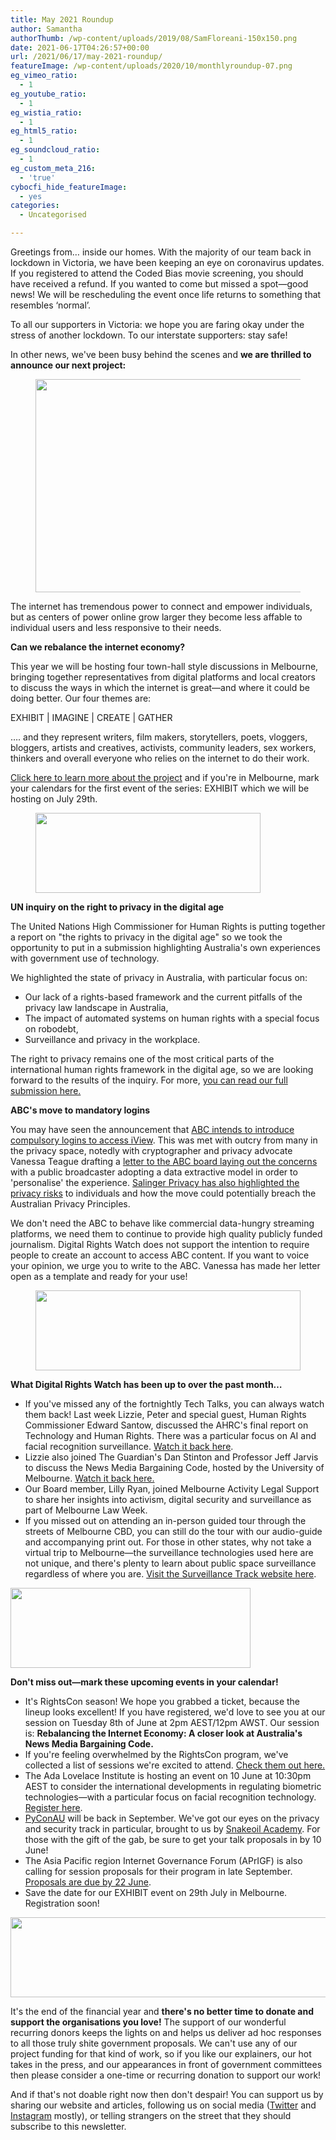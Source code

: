 ```yaml
---
title: May 2021 Roundup
author: Samantha
authorThumb: /wp-content/uploads/2019/08/SamFloreani-150x150.png
date: 2021-06-17T04:26:57+00:00
url: /2021/06/17/may-2021-roundup/
featureImage: /wp-content/uploads/2020/10/monthlyroundup-07.png
eg_vimeo_ratio:
  - 1
eg_youtube_ratio:
  - 1
eg_wistia_ratio:
  - 1
eg_html5_ratio:
  - 1
eg_soundcloud_ratio:
  - 1
eg_custom_meta_216:
  - 'true'
cybocfi_hide_featureImage:
  - yes
categories:
  - Uncategorised

---
```

Greetings from… inside our homes. With the majority of our team back in lockdown in Victoria, we have been keeping an eye on coronavirus updates. If you registered to attend the Coded Bias movie screening, you should have received a refund. If you wanted to come but missed a spot—good news! We will be rescheduling the event once life returns to something that resembles &#8216;normal&#8217;.

To all our supporters in Victoria: we hope you are faring okay under the stress of another lockdown. To our interstate supporters: stay safe!

In other news, we've been busy behind the scenes and **we are thrilled to announce our next project:**<figure class="wp-block-image size-large">

[<img loading="lazy" decoding="async" width="1024" height="341" src="/wp-content/uploads/2021/06/ISOC-Banners-5-1024x341.png" alt="" class="wp-image-7934" srcset="/wp-content/uploads/2021/06/ISOC-Banners-5-1024x341.png 1024w, /wp-content/uploads/2021/06/ISOC-Banners-5-300x100.png 300w, /wp-content/uploads/2021/06/ISOC-Banners-5-768x256.png 768w, /wp-content/uploads/2021/06/ISOC-Banners-5-1536x512.png 1536w, /wp-content/uploads/2021/06/ISOC-Banners-5-2048x683.png 2048w" sizes="(max-width: 1024px) 100vw, 1024px" />][1]</figure>

The internet has tremendous power to connect and empower individuals, but as centers of power online grow larger they become less affable to individual users and less responsive to their needs.

**Can we rebalance the internet economy?**

This year we will be hosting four town-hall style discussions in Melbourne, bringing together representatives from digital platforms and local creators to discuss the ways in which the internet is great—and where it could be doing better. Our four themes are:

EXHIBIT | IMAGINE | CREATE | GATHER

…. and they represent writers, film makers, storytellers, poets, vloggers, bloggers, artists and creatives, activists, community leaders, sex workers, thinkers and overall everyone who relies on the internet to do their work.

<a href="https://u1584542.ct.sendgrid.net/ss/c/CMxF4nARlf6wAFa1PSfv0mmZ9RIuK0LyVv5J0Wo3jtLpq9NXpU4Up6Pdd5bDYjWyGIbJGB9pfjiguLhdejrgsw5463iYKKS6GCBQ0Qmfch7ArELoAnTWTKUvRlKWvtPFMYeCquaOACEsdluAIuizrSKdafaagpG8ZzMSSw1nqm6pEw33mlMvkFuKys-a9x5fSEDXN1WVTgeZNJKGecwgzaj8geQwe-xXLEmgZn06cfMveeil1xDEvBFm7QttzBBDnKRUApD99izHiWgDxIDgjqdJHEGqLA2SBoL_4hHOk6GLBLDPdM75KBy9lbwr7nd3fzu60jZK_BobQvW9yNxk3VtFAXd-jovh8_BIthiegp2SBCqVWMcXNfuY7Roswdfy1vPNaQMbEg-kuVfd2dFyBQ/3ch/OGaRQ8PUR--m8QWbzHVbfg/h0/KbntOu46OeoC0meJbNoUKAXzCMWXFOpm98KgBwXryCI" target="_blank" rel="noreferrer noopener">Click here to learn more about the project</a> and if you're in Melbourne, mark your calendars for the first event of the series: EXHIBIT which we will be hosting on July 29th.<figure class="wp-block-image size-large is-resized">

<img loading="lazy" decoding="async" src="/wp-content/uploads/2020/10/Email_headers_highres-04-1024x366.png" alt="" class="wp-image-7295" width="360" height="128" srcset="/wp-content/uploads/2020/10/Email_headers_highres-04-1024x366.png 1024w, /wp-content/uploads/2020/10/Email_headers_highres-04-300x107.png 300w, /wp-content/uploads/2020/10/Email_headers_highres-04-768x275.png 768w, /wp-content/uploads/2020/10/Email_headers_highres-04.png 1168w" sizes="(max-width: 360px) 100vw, 360px" /> </figure>

**UN inquiry on the right to privacy in the digital age**

The United Nations High Commissioner for Human Rights is putting together a report on "the rights to privacy in the digital age" so we took the opportunity to put in a submission highlighting Australia's own experiences with government use of technology.

We highlighted the state of privacy in Australia, with particular focus on:

  * Our lack of a rights-based framework and the current pitfalls of the privacy law landscape in Australia,
  * The impact of automated systems on human rights with a special focus on robodebt,
  * Surveillance and privacy in the workplace.

The right to privacy remains one of the most critical parts of the international human rights framework in the digital age, so we are looking forward to the results of the inquiry. For more, [you can read our full submission here.][2]

**ABC's move to mandatory logins**

You may have seen the announcement that [ABC intends to introduce compulsory logins to access iView][3]. This was met with outcry from many in the privacy space, notedly with cryptographer and privacy advocate Vanessa Teague drafting a [letter to the ABC board laying out the concerns][4] with a public broadcaster adopting a data extractive model in order to 'personalise' the experience. [Salinger Privacy has also highlighted the privacy risks][5] to individuals and how the move could potentially breach the Australian Privacy Principles.

We don't need the ABC to behave like commercial data-hungry streaming platforms, we need them to continue to provide high quality publicly funded journalism. Digital Rights Watch does not support the intention to require people to create an account to access ABC content. If you want to voice your opinion, we urge you to write to the ABC. Vanessa has made her letter open as a template and ready for your use!<figure class="wp-block-image size-large is-resized">

<img loading="lazy" decoding="async" src="/wp-content/uploads/2020/10/Email_headers_highres-01-1024x310.png" alt="" class="wp-image-7296" width="424" height="128" srcset="/wp-content/uploads/2020/10/Email_headers_highres-01-1024x310.png 1024w, /wp-content/uploads/2020/10/Email_headers_highres-01-300x91.png 300w, /wp-content/uploads/2020/10/Email_headers_highres-01-768x233.png 768w, /wp-content/uploads/2020/10/Email_headers_highres-01.png 1376w" sizes="(max-width: 424px) 100vw, 424px" /> </figure>

**What Digital Rights Watch has been up to over the past month&#8230;**

  * If you've missed any of the fortnightly Tech Talks, you can always watch them back! Last week Lizzie, Peter and special guest, Human Rights Commissioner Edward Santow, discussed the AHRC's final report on Technology and Human Rights. There was a particular focus on AI and facial recognition surveillance. [Watch it back here][6].
  * Lizzie also joined The Guardian's Dan Stinton and Professor Jeff Jarvis to discuss the News Media Bargaining Code, hosted by the University of Melbourne. [Watch it back here.][7]
  * Our Board member, Lilly Ryan, joined Melbourne Activity Legal Support to share her insights into activism, digital security and surveillance as part of Melbourne Law Week.
  * If you missed out on attending an in-person guided tour through the streets of Melbourne CBD, you can still do the tour with our audio-guide and accompanying print out. For those in other states, why not take a virtual trip to Melbourne—the surveillance technologies used here are not unique, and there's plenty to learn about public space surveillance regardless of where you are. [Visit the Surveillance Track website here][8].<figure class="wp-block-image size-large is-resized">

<img loading="lazy" decoding="async" src="/wp-content/uploads/2020/09/Email_headers_highres-06-1024x342.png" alt="" class="wp-image-7275" width="384" height="128" srcset="/wp-content/uploads/2020/09/Email_headers_highres-06-1024x342.png 1024w, /wp-content/uploads/2020/09/Email_headers_highres-06-300x100.png 300w, /wp-content/uploads/2020/09/Email_headers_highres-06-768x257.png 768w, /wp-content/uploads/2020/09/Email_headers_highres-06.png 1250w" sizes="(max-width: 384px) 100vw, 384px" /> </figure>

**Don't miss out—mark these upcoming events in your calendar!**

  * It's RightsCon season! We hope you grabbed a ticket, because the lineup looks excellent! If you have registered, we'd love to see you at our session on Tuesday 8th of June at 2pm AEST/12pm AWST. Our session is: **Rebalancing the Internet Economy: A closer look at Australia's News Media Bargaining Code.**
  * If you're feeling overwhelmed by the RightsCon program, we've collected a list of sessions we're excited to attend. <a href="https://u1584542.ct.sendgrid.net/ss/c/CMxF4nARlf6wAFa1PSfv0mmZ9RIuK0LyVv5J0Wo3jtIT-dsvqXI6JF9nPJwZEtV3kAIlO7CvfYg7917f-bnILOW-tYOy89fl9VTMW2_Vcjz78ji1Fm8No0j1UH-DFGO1y5rTJx-kV4FL4ZnQ-k_SRTvIL90bAN_3OjqLuqepQLTsWMtg_epSIKJQWueYbW_Pzp1f9-9Ul_QnVPOM1b8Vgo43sG7t-fz-uhO0QoF-5Unbfi_NYnbHTviyFFe-piHKrW5OO7lCoCR6c4OMkHez6aZMii-q4HNEnJbVHVPvwJwlmSj3kiTXeY2JoDESXInnUTtaM-qhbznAOpgiI9JSlEVM9gRBE1nLREf81OcMElhVxMxklhoPzbpy8sN7NZS1wO_5688Ca4o2w6q904XdAj2bHOHCNsRofUQA1a0A2Ds/3ch/OGaRQ8PUR--m8QWbzHVbfg/h8/rN_xp2O7XufdncdBE-3r9Twxdfq7EIvzp9KIBadQF7k" target="_blank" rel="noreferrer noopener">Check them out here.</a>
  * The Ada Lovelace Institute is hosting an event on 10 June at 10:30pm AEST to consider the international developments in regulating biometric technologies—with a particular focus on facial recognition technology. [Register here][9].
  * [PyConAU][10] will be back in September. We've got our eyes on the privacy and security track in particular, brought to us by [Snakeoil Academy][11]. For those with the gift of the gab, be sure to get your talk proposals in by 10 June!
  * The Asia Pacific region Internet Governance Forum (APrIGF) is also calling for session proposals for their program in late September. [Proposals are due by 22 June][12].
  * Save the date for our EXHIBIT event on 29th July in Melbourne. Registration soon!<figure class="wp-block-image size-large is-resized">

<img loading="lazy" decoding="async" src="/wp-content/uploads/2020/09/Email_headers_highres-03-1024x171.png" alt="" class="wp-image-7272" width="758" height="128" srcset="/wp-content/uploads/2020/09/Email_headers_highres-03-1024x171.png 1024w, /wp-content/uploads/2020/09/Email_headers_highres-03-300x50.png 300w, /wp-content/uploads/2020/09/Email_headers_highres-03-2048x342.png 2048w" sizes="(max-width: 758px) 100vw, 758px" /> </figure>

It's the end of the financial year and **there's no better time to donate and support the organisations you love!** The support of our wonderful recurring donors keeps the lights on and helps us deliver ad hoc responses to all those truly shite government proposals. We can't use any of our project funding for that kind of work, so if you like our explainers, our hot takes in the press, and our appearances in front of government committees then please consider a one-time or recurring donation to support our work!

And if that's not doable right now then don't despair! You can support us by sharing our website and articles, following us on social media ([Twitter][13] and [Instagram][14] mostly), or telling strangers on the street that they should subscribe to this newsletter.

 [1]: www.digitalrightswatch.org.au/interneteconomy
 [2]: https://u1584542.ct.sendgrid.net/ss/c/CMxF4nARlf6wAFa1PSfv0mmZ9RIuK0LyVv5J0Wo3jtIT-dsvqXI6JF9nPJwZEtV3EhwN2qAHO66ZasJI_hCT45GQZ_abmA3qX4DskPQ-__Rw0zrnnQ062v9qZbNmtXEffM84tyxVrFelxht114wcbzjjf4GtLTWHUK-BbNBlkIze92Lxt1Cx1yUKO2gHM5Kp56HcPtQkanYXzazbnFSPWdQ80RkUD1MZi1WXEcit4T1klnVfoLFYvp6CBrcVvoQStaaTPa6eYnusG8LuzB6SmStAbgo_Y-Pm6lePTT5sgBuz2RwFGZM8z2zZqid53w0GNyEHrwgkZWSGwZjQVkbBtzR_Nq4iiUV_Kx9amu-YctOOonf4XR3zGt5CgltGHbbSVbaGOmMAbGBPFzHo2GlzAcd3A99TlgBJ4oW8mbYT-1xSlP6YD8shsS1vcRf1H5KyYWNFiAdZEa605eIxgkN78A/3ch/OGaRQ8PUR--m8QWbzHVbfg/h1/Ow_nbMmnNODWqWFQ3Wc0hI2aNAKLmOfWU_BNHk1W1OA
 [3]: https://u1584542.ct.sendgrid.net/ss/c/atcYNHk4Eh2YdGnwBh-YDFBXoJq8t9mRxkDipsZ9OneUW5T1kFbL02LrLcUEoTf56VMkspY7PWBoOs1AzqxAB0eE5G-szhc3ILyRRUSwSqm9jXuvOYZAsQoNPOroVhT4cL-hCxZyF4RtwDVA0LjaEA6B2AkET1Jz1VwjUWRt-Zk7iPJuUNSJADPzBPMsVDoUkek8nyf-Ha0pJZSXp6uTN-t6Jv-4l6EJ1OaXcdies3KEBYr51h_zZTfBicOjIUwa1wFNbZ-BcL6Xz7j_icFeAs8yie8SYbgppb1j4XJ3X_ZnBsLKMfAuQ3ueRfJrGTugJiYFAviIMePZ6Wr7d5zRHWEnLcL43tW66CrIWqyveaIHidAca0wweDq_wHvTouOaDud0-TGJcfuv_Dj-DU5JofdLz0K2UQ1P9vWbGwon3A5TEqiFBUVtTUwh4g64G8ld_Cr3_1AWKNjgh968oDJ-EA/3ch/OGaRQ8PUR--m8QWbzHVbfg/h2/y87klyNIN5LusCd4xxYPPzdPw5W0utTmeLJp4_C2isI
 [4]: https://u1584542.ct.sendgrid.net/ss/c/GTcSsGdfDWzRRezYN3CORg9-i1Jg3j6wYzrm_g5LB7JQdbKyZrTS3K9E52MSM3EjRWbh_Dy3tRoWP0lkqrHc7x-fZVOBzUB8F9GbFEuy7aqvgqINz-KsjCtT_USV6-fmh1vzhcftOVxSFu-rbF7_M-GH_cLo4rfPJgyDLUixOqv2lPgbzD1xaubqcLMUjFgmkOXUAaL4JFW_kWTAgWquv4GmU3LPz-BvykErWGuUN9XUSEV0PnfZ70bIXK86Y2-C6b8D6MBCOuIalJ8hLCs2iL_cW5vge09dN7CovQekWXACicfpt8Xh3rhLIbG-8z-hXM3ZALKKuKsqqpPkLwbK-q_YWnEyIFul75vdTuFYtz_adz1kM-OiLvHVUgxAwO1jpTwqs0mNHimDkt7vptdq0A/3ch/OGaRQ8PUR--m8QWbzHVbfg/h3/xLPnHxu8c2vgvjimAwKsmuZPymOTMa2ztDxB4egGC_E
 [5]: https://u1584542.ct.sendgrid.net/ss/c/atcYNHk4Eh2YdGnwBh-YDOJIbRSKzblncS6uJbpnH2LEPggLpl6SCcVsOlM1Gs_YWFQhv2ZTfN5HxcwQzMRssu6FsXkqbLtyLpje5ym9hk2VmAgWJeqXfAyenP5SF1ecQYYtoT0Zuxsf1-yQvOywD6-Fb4DQtUxutykmLgvlJjqLvTfuFalT5s6E6p7IS4Cmr-X946nYdYEu7dALb4AUiVv7DrIyA42koV0i5bZRthRtc1Wf-2zcLCqBZHeygLwYEALHrHWEjBYDXS5CYLUwsslqMAifogx8QZiY8DiqRTqDVIJEGGeRvOp47dvE3_OMi8iegh1wITYOx5-nYnDsYLMjMeFEfOmYINc3bCDTXVZfPvLC5qvvveT1N2Mg-kY0sJMRKMsjqhtGdIHZMFexLzSr14JSUpcLogLCr4ZLXaEeWzZE25glygrjlBFSnI_Yq2MidT8sjbeHBLDxnMD-Qg/3ch/OGaRQ8PUR--m8QWbzHVbfg/h4/WHhuvp59PxL26Zr-l-Iikl4z6Q502AjhEKiAsUJuIXM
 [6]: https://u1584542.ct.sendgrid.net/ss/c/atcYNHk4Eh2YdGnwBh-YDOJPR4Z5lDybbWIPhQSOR8EPnJCHjcQQMkFAhxshdPxLODgUkHPRVYWedYP4adgqD6dJNeeqIjwA8mHFnFUC6YUU0qB17v8TQsHqYHmYg8gtTdxFTxUutoLSrnudM3PcMNsmqG5Q6_YTLm1uCXAPEjX1yJ69cPPCDdJF1ZZn1UtDVeO-WayLDNH-MV17jJ6Xael0KGM6g5DXfCXJ-GKJnTpfbLYQ8bMt70QabMs4we44gO2U6UNg6VIrXB1UxSc_j0wXXKqKAxLDKBX0RhjSoauJHsNw-oH5SAc5bxKmhzaf8D9KEb4yoM7XX4ZvJxhTo1Shcmd2PbP9zi76RDr_tSlHNluQmGg3pb_WBL-i8-Sc/3ch/OGaRQ8PUR--m8QWbzHVbfg/h5/msvbWUk9ROvuZi0Lnnn7uzsGpbZ9fv_PaXiDgKkWEg8
 [7]: https://u1584542.ct.sendgrid.net/ss/c/P8Elou2Rvc0qoMPEUZrMXX6JvTKrUajbVJ4BDj5D2PuDiZDdpxC1IQIZXGFSlVVfoAYvhrvsPBIZ4TFTtMuwGFIzxYJBkUt8oB8Bly5__Df09VilN8Do0ZIzOxwiaY3mT0XDqABoDMn0ml60cuW9C-hOnfOSnJ71ahFURDH8LQ9KAWfoZaxc3_i_BrcHEUvChTUGMJsWdbGMmscjVCK-I0jns0biTXI0qQZ-f-IvoxO32mnth8_3qf0KfIRAUD4C7_L5WK7c9tweCDlMP347-eWsV68SXA3KlR_TCGsv-QKd7xXXXAUkYMHC2f6lzAAVqgWcK48E-DdyiRU0af2oUAYh6BQ0ul3EyQLaqc-pLftJ_Q_REpkveixiSYmnDb3s-QIJwup3ORGNpS1YL0bI-_iVnwMkNu6A9NBeiVU-w2yF8W1U7W2TrqX4bj7T9XhPANwNTySBqFATuFTuHAOwNw/3ch/OGaRQ8PUR--m8QWbzHVbfg/h6/sCcEq1BkqQNIbJRq7AeeAef-fYHdSUAa7T7zmVekLxY
 [8]: https://u1584542.ct.sendgrid.net/ss/c/atcYNHk4Eh2YdGnwBh-YDN_9rIbCA7u6M3lXYL1l7gbBc9SxSxskyfQsXdALnhxvb-xZIzu4nqf7oITLq4yNZhsB3AT1-hlIrQsIeE_qWG2Oi5s8TjAEA2XyKaP1FI_OpIjkofau0lEM3zOf9vuxi-a2UY82pNOU58SgQG__EGstkTd9gBai1KJAq33FUGhvprytZe6X2pSO1wjJW_-yy-HjfxtUJqGV6HwVhRESlRZujDDYQ8JWcfb5Pmh-ZtfVZuRZ-tUmnaWFpDHC0o1eejCBPHDTXieGghXRwUKO0nTt931f8zYPqvB6HLQxEjvk5h06Ul2IdbXP2scykFzePtY5Xf9T--WH-iAalEn2xtdKJHZRko25ihMNFzspKKRx/3ch/OGaRQ8PUR--m8QWbzHVbfg/h7/M1aTU79X65Y3R4dzfDWkuXySI7buzvS08Ik7OVbhVbU
 [9]: https://u1584542.ct.sendgrid.net/ss/c/atcYNHk4Eh2YdGnwBh-YDIbzOju4tAxbN-lWRlRvfAfPlyhZYljMaqDrudlGUcdvH6Fj70TDC5Jse5a0G-n0vHc0Zc5SnxTOn0F0pZ4FriBQBmNtN_4B8lAo-ZilZ0fhPzEPIBVBGNIJdkVyFlIsri5WA7gmolhmbQLdVLp0YI6z_ZVVegxw4fI7GNRl147ogKrQlMjmc8mabwtX3CuZhznz3WGCJB6mepbAK4TkjbdDAWh8j96KB55_yk-ItSIp-Td-Zt_6xHSN7mVfl1ufSVFG12jwlH93sD54oAiE1tPxEhGL-Qjsyty-JECe3OEmA3uw1sEiScpv3jfrT374RrL0IHj-iB04M_McgNlIZ8SB2Y18S_8vroFaLDv7irGMpiudZwBxPdTH9kZrs9B6mlHhKmOGmwP6h-4zqzkLderdDHjFrU8VFXZ5QFvYdg0D/3ch/OGaRQ8PUR--m8QWbzHVbfg/h9/pV9EtL9w_PzayglbJXhSC_nxmsO9D-4B8HOScDNJsU0
 [10]: https://u1584542.ct.sendgrid.net/ss/c/d0u-cuZonXkeOiC_2_db8e4oAPUHZWLxFjb1akC9_i21XBsYyHGip7GoG0P44-rC-PaXKb1gBgl3cDB1ENqh22O82NnTNsyrj3U2khIbxM92AORiykGbSE2zoeT1u4ZWpTiUWRP9JZ37O8Isg0rRblE3WiZa3aW3Ew8CLr5lf8Pcb8rytyGiL1PhaRqG1JgcOrAnCwmy10CDwrSMHczDZFscOs2WpRozHwdsK1g83DUCfBJLNEr_m9xAj0xxivBPolyspnRBgl4yozYBEqcxbg639LWrzQPninQnI-sof_mcm_iSGc5M6KFir9Edo7M4-xrAUUzNfVPyBqR-RSdOha5IucWGRseZCtvsObBpRs4/3ch/OGaRQ8PUR--m8QWbzHVbfg/h10/x7hK2FxWnIiPQ4ydJAz4N594q0Rcc9crzi-ASRrLNSM
 [11]: https://u1584542.ct.sendgrid.net/ss/c/wehEm_vu1NBVXOKYSqOxTE1uXnM9EfC6EpFHsV_4Ywp_1xiAVR08s-Irw_GdzqwL1Y8bkDlYNdYaUJ7UAL3mDGVKZrBwVgU6H8nSK0FhaSNi7fAkPcg9t2s8f9okU4hyG2jf0j_jI8-T8-qkUtL9ZYszT1O3xDNPSP1pY4KBTxNuyvTPVDYZ6b-U7HhU6gROdDFdaCblOs8KBxvpdnYiJI3yqVtTxGyBKxeYZAPnXLWb7B5XnKuEb__YxSOoKv06AMmhcM7k_dyy1Gj1MB2WWNcrI1RSJlID4PdTJCGNi5Gw1adzEWv_4P44ciozIaUe5VxJClzYYKpWD5JNEhQR96KukLRkKz8znfHjJQzqpiQ/3ch/OGaRQ8PUR--m8QWbzHVbfg/h11/tqOa4pp7pm3gSuU-p6INszHznqZOf5tz-r3tW1Xklpw
 [12]: https://u1584542.ct.sendgrid.net/ss/c/P8Elou2Rvc0qoMPEUZrMXU5fSVUq6xytECKngZ9DGpk36K1QEIfR1eQaxVdtkXwbh0X8bgA_sRE7RAA5ub4h9LTRcb8wRdm4ppuL_RKAJABY6loaiBv6gXKHcI_8QDEDT6_QcQjdX9OIG3vD3tHumuIZunnS4L5SVHWYg-snoAEEPm6vDNEALtp79iG05PJmIf_ZrC7q-scoKDysxTgD1fY9qY9UMniSBB6x3iGhHodGpEtdCwgMpSIKQvRgLuLrK99yJi6Df68-FGtw--gQ5A9KaDK0EdPbco1I3Mg3ceIazwrTGXY0wi5kmOw9jSPsPAj04-i7ajwaat6SAcs0eo9cXmnVVYxn9agontBUHBAAZooPtX-CzYrBSuLNHWCmCuZPLmAEA9tc9LjIsj_xmA/3ch/OGaRQ8PUR--m8QWbzHVbfg/h12/TxEaljjr9LBbBF3P5_VlWV6JRsbqctncnaKcJtQ_3G0
 [13]: https://u1584542.ct.sendgrid.net/ss/c/dSCQfi9FLISmU3ZE3bfPhlSBN6XYeCKzaLLHWVkJ-A_HEQyYlf4TdnErR9LuQ9RADGHZ6TFu1FxVAgwOhXGPEoqzI_Jwuz4OqJcfM7UhvpmUH8PmH6uISSNULByDLfPeIvF5rIgnXLIGe29tICVP-2iRJjVzTVr4nGrsvPMpstZN3nqu5fZQpPTH4u901psgSzZF_uoWQgTpM_72CoygnNzvzT3inhkmoV0DZLZOAI_wLyMUMb6eO75bG-P_M_mLNw4eukj873pX2Ky9Gmi8n4YflnRK8tBNDA3di5F1q3HtSIFbQSzf6D5QISj6XhKTs__0V9x5pVNe68h9isEm0kUoxu39jCVX-2Yj7bSYI1o/3ch/OGaRQ8PUR--m8QWbzHVbfg/h14/yE4qafJzFUrRN2WcVSiJ3xV0n9dYCDQ97CaCHygOzMs
 [14]: https://u1584542.ct.sendgrid.net/ss/c/atcYNHk4Eh2YdGnwBh-YDE-osrDsyUs4KS0eRiq-k7RwLYbxnoEXJF6cXdT49xbB8ul97sGlHB6-ECwzhFc0gVu5wEyq42CgqRF4Y2BOc2x7bHFvFeQ-Dn8jb1Pxhb7V9QnGAL_ei1B7oyRImumb13CsWF1nkvlsa0C2fsUY0u2EM7jOeP5bl0w2GUXniLD__uNWLCzxggpI2tayDlspioKtVjcFDtPIdkQHXxyiCZ2bxUiGqebGAdLDUtU7kiMB7eT8hvJqr-nY_5DBL3-3Rbt3muVD6R_OUfnkNSOktzPU6Wh-NLuh-5xCwdz56GFsZK7OTiU7FpiDRsJ4wmMmbJBxPaEq7ResPMlSU-y0nPXsxYuzOT7_4XYEE2Iw173r/3ch/OGaRQ8PUR--m8QWbzHVbfg/h15/BcNyuFEzlRouUzP4PFJmWRJKR29_ARSAzD2nCjV8VFo
